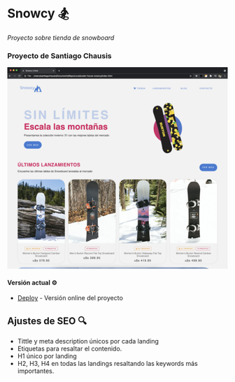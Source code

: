 # Snowcy 🏂

_Proyecto sobre tienda de snowboard_
### Proyecto de Santiago Chausis

![Print del sitio](/assets/images/printSnowcy.png?raw=true)

#### Versión actual ⚙️ 

* [Deploy](https://santichausis.github.io/coder-house-snowcy/) - Versión online del proyecto

## Ajustes de SEO 🔍

* Tittle y meta description únicos por cada landing
* Etiquetas para resaltar el contenido. 
* H1 único por landing
* H2, H3, H4 en todas las landings resaltando las keywords más importantes.

